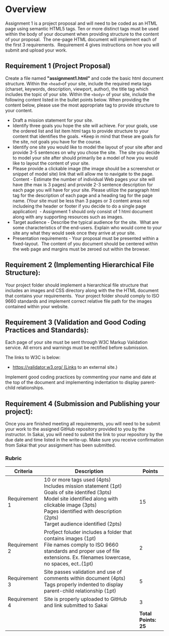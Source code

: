 # Overview

Assignment 1 is a project proposal and will need to be coded as an HTML page using semantic HTML5 tags. Ten or more distinct tags must be used within the body of your document when providing structure to the content of your proposal.  The one-page HTML document will implement each of the first 3 requirements.  Requirement 4 gives instructions on how you will submit and upload your work.


## Requirement 1 (Project Proposal)

Create a file named **"assignment1.html"** and code the basic html document structure.  Within the ``` <head> ```of your site, include the required meta tags (charset, keywords, description, viewport, author), the title tag which includes the topic of your site. Within the ```<body>``` of your site, include the following content listed in the bullet points below.  When providing the content below, please use the most appropriate tag to provide structure to your content.


* Draft a mission statement for your site.
* Identify three goals you hope the site will achieve. For your goals, use the ordered list and list item html tags to provide structure to your content that identifies the goals.  *Keep in mind that these are goals for the site, not goals you have for the course.  
* Identify one site you would like to model the layout of your site after and provide 3-5 sentences on why you chose the site.  The site you decide to model your site after should primarily be a model of how you would like to layout the content of your site.   
* Please provide a clickable image (the image should be a screenshot or snippet of model site) link that will allow me to navigate to the page.
Content - Estimate the number of individual Web pages your site will have (the max is 3 pages) and provide 2-3 sentence description for each page you will have for your site. Please utilize the paragraph html tag for the description of each page and a heading tag for the page name. (Your site must be less than 3 pages or 3 content areas not includeing the header or footer if you decide to do a single page application)  - Assignment 1 should only consist of 1 html document along with any supporting resources such as images.
* Target audience - Describe the typical audience for the site.  What are some characteristics of the end-users. Explain who would come to your site any what they would seek once they arrive at your site.
* Presentation requirements - Your proposal must be presented within a fixed-layout.  The content of you document should be centered within the web page and margins must be zeroed out within the browser.


## Requirement 2 (Implementing Hierarchical File Structure):

Your project folder should implement a hierarchical file structure that includes an images and CSS directory along with the the HTML document that contains your requirements.  Your project folder should comply to ISO 9660 standards and implement correct relative file path for the images contained within your website.

## Requirement 3 (Validation and Good Coding Practices and Standards):  
Each page of your site must be sent through W3C Markup Validation service. All errors and warnings must be rectified before submission.  

The links to W3C is below:

* https://validator.w3.org/ (Links to an external site.)

Implement good coding practices by commenting your name and date at the top of the document and implementing indentation to display parent-child relationships.

## Requirement 4 (Submission and Publishing your project):
Once you are finished meeting all requirements, you will need to be submit your work to the assigned GitHub repository provided to you by the instructor.  In Sakai, you will need to submit the link to your repository by the due date and time listed in the write-up. Make sure you receive confirmation from Sakai that your assignment has been submitted.

### Rubric
| Criteria           | Description                             | Points |
| -------------------| --------------------------------------- | ------ |
| Requirement 1      | 10 or more tags used (4pts) <br>Includes mission statement (1pt) <br>Goals of site identifed (3pts) <br>Model site identified along with clickable image (3pts) <br>Pages identified with description (2pts) <br>Target audience identified (2pts)   |   15   |
| Requirement 2      | Profject foluder includes a folder that contains images (1pt) <br>File names comply to ISO 9660 standards and proper use of file extensions. Ex. filenames lowercase, no spaces, ect..(1pt) |  2  |
| Requirement 3      | Site passes validation and use of comments within document (4pts) <br>Tags properly indented to display parent-child relationship (1pt)     |   5   |
| Requirement 4     | Site is properly uploaded to GitHub and link submitted to Sakai |  3   |
|           |        |**Total Points:   25**   |
